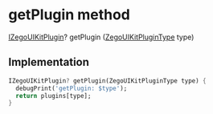 


# getPlugin method








[IZegoUIKitPlugin](../../zego_uikit_prebuilt_live_audio_room/IZegoUIKitPlugin-mixin.md)? getPlugin
([ZegoUIKitPluginType](../../zego_uikit_prebuilt_live_audio_room/ZegoUIKitPluginType.md) type)








## Implementation

```dart
IZegoUIKitPlugin? getPlugin(ZegoUIKitPluginType type) {
  debugPrint('getPlugin: $type');
  return plugins[type];
}
```







